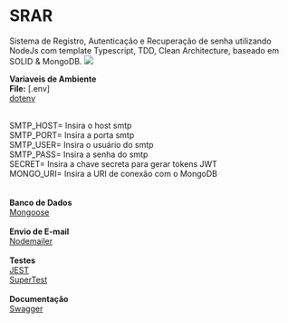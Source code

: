 # SRAR
Sistema de Registro, Autenticação e Recuperação de senha utilizando NodeJs com template Typescript, TDD, Clean Architecture, baseado em SOLID &amp; MongoDB.
<img src="https://i.imgur.com/BxPQ6KI.jpg" />

**Variaveis de Ambiente**<br>
<strong>File:</strong> [.env]<br>
<a href="https://www.npmjs.com/package/dotenv">dotenv</a><br><br>

SMTP_HOST= Insira o host smtp <br>
SMTP_PORT= Insira a porta smtp <br>
SMTP_USER= Insira o usuário do smtp <br>
SMTP_PASS= Insira a senha do smtp <br>
SECRET= Insira a chave secreta para gerar tokens JWT <br>
MONGO_URI= Insira a URI de conexão com o MongoDB <br>
<br><br>
**Banco de Dados**<br>
<a href="https://mongoosejs.com">Mongoose</a>
<br><br>
**Envio de E-mail** <br>
<a href="https://nodemailer.com/about/">Nodemailer</a>
<br><br>
**Testes**<br>
<a href="https://jestjs.io">JEST</a><br>
<a href="https://www.npmjs.com/package/supertest">SuperTest</a>
<br><br>
**Documentação** <br>
<a href="https://swagger.io">Swagger</a>

